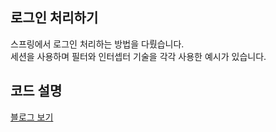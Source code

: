 ## 로그인 처리하기
스프링에서 로그인 처리하는 방법을 다뤘습니다.    
세션을 사용하며 필터와 인터셉터 기술을 각각 사용한 예시가 있습니다.

## 코드 설명
[블로그 보기](https://develop-writing.tistory.com/95?category=894269)

